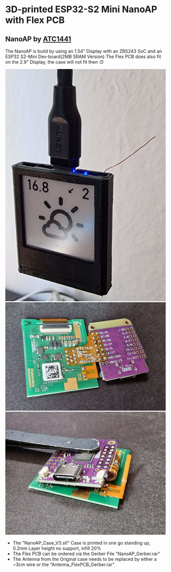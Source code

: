 # 3D-printed ESP32-S2 Mini NanoAP with Flex PCB 

## NanoAP by [ATC1441](https://github.com/atc1441)

The NanoAP is build by using an 1.54" Display with an ZBS243 SoC and an ESP32 S2-Mini Dev-board(2MB SRAM Version)
The Flex PCB does also fit on the 2.9" Display, the case will not fit then :D

<img width="600" alt="NanoAP_Case" src="NanoAP_Case.jpg">

<img width="600" alt="NanoAP_PCB_soldered" src="NanoAP_PCB_soldered.jpg">

<img width="600" alt="NanoAP_Flapped" src="NanoAP_Flapped.jpg">

- The "NanoAP_Case_V3.stl" Case is printed in one go standing up, 0.2mm Layer height no support, infill 20%
- The Flex PCB can be ordered via the Gerber File "NanoAP_Gerber.rar"
- The Antenna from the Original case needs to be replaced by either a ~3cm wire or the "Antenna_FlexPCB_Gerber.rar"